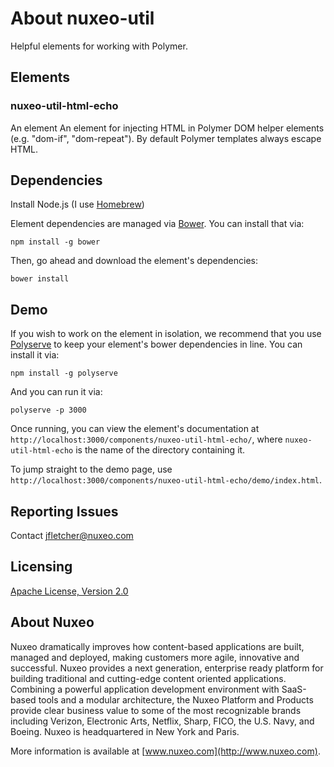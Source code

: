 # About nuxeo-util

Helpful elements for working with Polymer.

## Elements

### nuxeo-util-html-echo

An element An element for injecting HTML in Polymer DOM helper elements (e.g. "dom-if", "dom-repeat"). By default Polymer templates always escape HTML.


## Dependencies

Install Node.js (I use [Homebrew](http://brew.sh/))

Element dependencies are managed via [Bower](http://bower.io/). You can install that via:

    npm install -g bower

Then, go ahead and download the element's dependencies:

    bower install


## Demo

If you wish to work on the element in isolation, we recommend that you use [Polyserve](https://github.com/PolymerLabs/polyserve) to keep your element's bower dependencies in line. You can install it via:

    npm install -g polyserve

And you can run it via:

    polyserve -p 3000

Once running, you can view the element's documentation at `http://localhost:3000/components/nuxeo-util-html-echo/`, where `nuxeo-util-html-echo` is the name of the directory containing it.

To jump straight to the demo page, use `http://localhost:3000/components/nuxeo-util-html-echo/demo/index.html`.


## Reporting Issues

Contact [jfletcher@nuxeo.com](mailto:jfletcher@nuxeo.com)


## Licensing

[Apache License, Version 2.0](http://www.apache.org/licenses/LICENSE-2.0)


## About Nuxeo

Nuxeo dramatically improves how content-based applications are built, managed and deployed, making customers more agile, innovative and successful. Nuxeo provides a next generation, enterprise ready platform for building traditional and cutting-edge content oriented applications. Combining a powerful application development environment with SaaS-based tools and a modular architecture, the Nuxeo Platform and Products provide clear business value to some of the most recognizable brands including Verizon, Electronic Arts, Netflix, Sharp, FICO, the U.S. Navy, and Boeing. Nuxeo is headquartered in New York and Paris.

More information is available at [www.nuxeo.com](http://www.nuxeo.com).